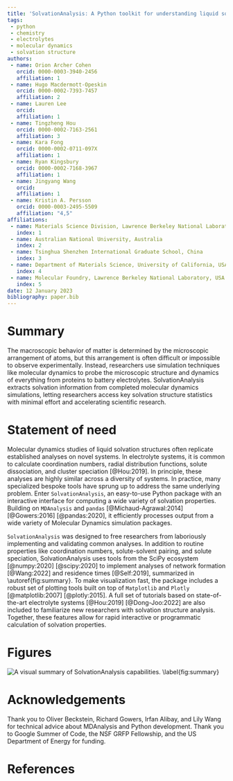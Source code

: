 ```yaml
---
title: 'SolvationAnalysis: A Python toolkit for understanding liquid solvation structure in classical molecular dynamics simulations'
tags:
 - python
 - chemistry
 - electrolytes
 - molecular dynamics
 - solvation structure
authors:
 - name: Orion Archer Cohen
   orcid: 0000-0003-3940-2456
   affiliation: 1
 - name: Hugo Macdermott-Opeskin
   orcid: 0000-0002-7393-7457
   affiliation: 2
 - name: Lauren Lee
   orcid:
   affiliation: 1
 - name: Tingzheng Hou
   orcid: 0000-0002-7163-2561
   affiliation: 3
 - name: Kara Fong
   orcid: 0000-0002-0711-097X
   affiliation: 1
 - name: Ryan Kingsbury
   orcid: 0000-0002-7168-3967
   affiliation: 1
 - name: Jingyang Wang
   orcid:
   affiliation: 1
 - name: Kristin A. Persson
   orcid: 0000-0003-2495-5509
   affiliation: "4,5"
affiliations:
 - name: Materials Science Division, Lawrence Berkeley National Laboratory, USA
   index: 1
 - name: Australian National University, Australia
   index: 2
 - name: Tsinghua Shenzhen International Graduate School, China
   index: 3
 - name: Department of Materials Science, University of California, USA
   index: 4
 - name: Molecular Foundry, Lawrence Berkeley National Laboratory, USA
   index: 5
date: 12 January 2023
bibliography: paper.bib
---
```


# Summary

The macroscopic behavior of matter is determined by the microscopic
arrangement of atoms, but this arrangement is often
difficult or impossible to observe experimentally. Instead, researchers use
simulation techniques like molecular dynamics to probe the microscopic
structure and dynamics of everything from proteins to battery electrolytes.
SolvationAnalysis extracts solvation information from completed
molecular dynamics simulations, letting researchers access key solvation
structure statistics with minimal effort and accelerating scientific research.

# Statement of need

Molecular dynamics studies of liquid solvation structures often replicate
established analyses on novel systems. In electrolyte systems, it is common
to calculate coordination numbers, radial distribution functions, solute
dissociation, and cluster speciation [@Hou:2019]. In principle, these analyses are highly
similar across a diversity of systems. In practice, many specialized bespoke
tools have sprung up to address the same underlying problem. Enter `SolvationAnalysis`, 
an easy-to-use Python package with an interactive interface for
computing a wide variety of solvation properties. Building on `MDAnalysis` and
`pandas` [@Michaud-Agrawal:2014] [@Gowers:2016] [@pandas:2020], it efficiently
processes output from a wide variety of Molecular Dynamics simulation packages.

`SolvationAnalysis` was designed to free researchers from laboriously
implementing and validating common analyses. In addition to routine properties like
coordination numbers, solute-solvent pairing, and solute speciation,
SolvationAnalysis uses tools from the SciPy ecosystem [@numpy:2020] [@scipy:2020]
to implement analyses of network formation [@Wang:2022] and residence
times [@Self:2019], summarized in \autoref{fig:summary}. To make visualization fast, 
the package includes a robust set of plotting tools built
on top of `Matplotlib` and `Plotly` [@matplotlib:2007] [@plotly:2015].
A full set of tutorials based on state-of-the-art electrolyte systems 
[@Hou:2019] [@Dong-Joo:2022] are also included to familiarize new researchers
with solvation structure analysis. Together, these features allow for
rapid interactive or programmatic calculation of solvation properties.

# Figures

![A visual summary of SolvationAnalysis capabilities. \label{fig:summary}](summary_figure.jpg)

# Acknowledgements

Thank you to Oliver Beckstein, Richard Gowers, Irfan Alibay, and Lily Wang for
technical advice about MDAnalysis and Python development. Thank you to Google 
Summer of Code, the NSF GRFP Fellowship, and the US Department of Energy for 
funding.

# References